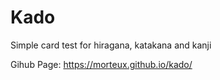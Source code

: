 # Kado
Simple card test for hiragana, katakana and kanji

Gihub Page: https://morteux.github.io/kado/

